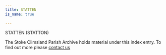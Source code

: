 ```yaml
---
title: STATTEN
is_name: true

---
```


STATTEN (STATTON)


The Stoke Climsland Parish Archive holds material under this index entry. To find out more please [contact us](/contact/)
